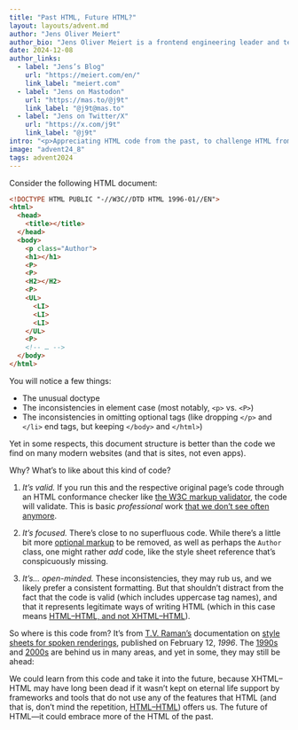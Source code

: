 ```yaml
---
title: "Past HTML, Future HTML?"
layout: layouts/advent.md
author: "Jens Oliver Meiert"
author_bio: "Jens Oliver Meiert is a frontend engineering leader and tech author/publisher. He specializes in HTML and CSS optimization and maintainability."
date: 2024-12-08
author_links:
  - label: "Jens’s Blog"
    url: "https://meiert.com/en/"
    link_label: "meiert.com"
  - label: "Jens on Mastodon"
    url: "https://mas.to/@j9t"
    link_label: "@j9t@mas.to"
  - label: "Jens on Twitter/X"
    url: "https://x.com/j9t"
    link_label: "@j9t"
intro: "<p>Appreciating HTML code from the past, to challenge HTML from the present.</p>"
image: "advent24_8"
tags: advent2024
---
```


Consider the following HTML document:

```html
<!DOCTYPE HTML PUBLIC "-//W3C//DTD HTML 1996-01//EN">
<html>
  <head>
    <title></title>
  </head>
  <body>
    <p class="Author">
    <h1></h1>
    <P>
    <P>
    <H2></H2>
    <P>
    <UL>
      <LI>
      <LI>
      <LI>
    </UL>
    <P>
    <!-- … -->
  </body>
</html>
```

You will notice a few things:

* The unusual doctype
* The inconsistencies in element case (most notably, `<p>` vs. `<P>`)
* The inconsistencies in omitting optional tags (like dropping `</p>` and `</li>` end tags, but keeping `</body>` and `</html>`)

Yet in some respects, this document structure is better than the code we find on many modern websites (and that is sites, not even apps).

Why? What’s to like about this kind of code?

1. _It’s valid._ If you run this and the respective original page’s code through an HTML conformance checker like [the W3C markup validator](https://validator.w3.org/), the code will validate. This is basic _professional_ work [that we don’t see often anymore](https://meiert.com/en/blog/html-conformance-2024/).

2. _It’s focused._ There’s close to no superfluous code. While there’s a little bit more [optional markup](https://meiert.com/en/blog/optional-html/) to be removed, as well as perhaps the `Author` class, one might rather _add_ code, like the style sheet reference that’s conspicuously missing.

3. _It’s… open-minded._ These inconsistencies, they may rub us, and we likely prefer a consistent formatting. But that shouldn’t distract from the fact that the code is valid (which includes uppercase tag names), and that it represents legitimate ways of writing HTML (which in this case means [HTML–HTML, and not XHTML–HTML](https://css-tricks.com/write-html-the-html-way-not-the-xhtml-way/)).

So where is this code from? It’s from [T.V. Raman’s](https://en.wikipedia.org/wiki/T._V._Raman) documentation on [style sheets for spoken renderings](https://www.w3.org/Style/CSS/Speech/speech.html), published on February 12, _1996_. The [1990s](https://frontenddogma.com/topics/1990s/) and [2000s](https://frontenddogma.com/topics/2000s/) are behind us in many areas, and yet in some, they may still be ahead:

We could learn from this code and take it into the future, because XHTML–HTML may have long been dead if it wasn’t kept on eternal life support by frameworks and tools that do not use any of the features that HTML (and that is, don’t mind the repetition, [HTML–HTML](https://css-tricks.com/write-html-the-html-way-not-the-xhtml-way/#aa-the-html-way-of-writing-html)) offers us. The future of HTML—it could embrace more of the HTML of the past.
